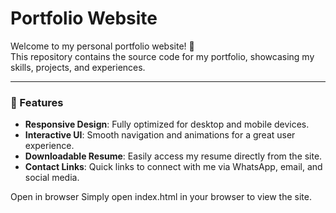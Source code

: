 # Portfolio Website

Welcome to my personal portfolio website! 🎉  
This repository contains the source code for my portfolio, showcasing my skills, projects, and experiences.  

---

### 🌟 Features
- **Responsive Design**: Fully optimized for desktop and mobile devices.
- **Interactive UI**: Smooth navigation and animations for a great user experience.
- **Downloadable Resume**: Easily access my resume directly from the site.
- **Contact Links**: Quick links to connect with me via WhatsApp, email, and social media.

Open in browser
Simply open index.html in your browser to view the site.

